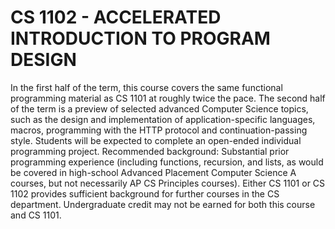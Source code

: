 # CS 1102 - ACCELERATED INTRODUCTION TO PROGRAM DESIGN

In the first half of the term, this course covers the same functional programming material as CS 1101 at roughly twice the pace. The second half of the term is a preview of selected advanced Computer Science topics, such as the design and implementation of application-specific languages, macros, programming with the HTTP protocol and continuation-passing style. Students will be expected to complete an open-ended individual programming project. Recommended background: Substantial prior programming experience (including functions, recursion, and lists, as would be covered in high-school Advanced Placement Computer Science A courses, but not necessarily AP CS Principles courses). Either CS 1101 or CS 1102 provides sufficient background for further courses in the CS department. Undergraduate credit may not be earned for both this course and CS 1101.
